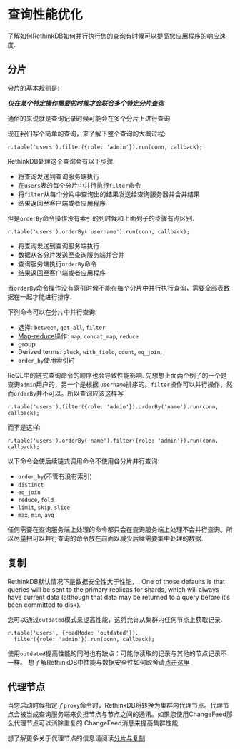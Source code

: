 # 查询性能优化
了解如何RethinkDB如何并行执行您的查询有时候可以提高您应用程序的响应速度.

## 分片
分片的基本规则是: 

___仅在某个特定操作需要的时候才会联合多个特定分片查询___

通俗的来说就是查询记录时候可能会在多个分片上进行查询

现在我们写个简单的查询，来了解下整个查询的大概过程:
```
r.table('users').filter({role: 'admin'}).run(conn, callback);
```
RethinkDB处理这个查询会有以下步骤:
* 将查询发送到查询服务端执行
* 在`users`表的每个分片中并行执行`filter`命令
* 将`filter`从每个分片中查询出的结果发送给查询服务器并合并结果
* 结果返回至客户端或者应用程序

但是`orderBy`命令操作没有索引的列时候和上面列子的步骤有点区别.
```
r.table('users').orderBy('username').run(conn, callback);
```
* 将查询发送到查询服务端执行
* 数据从各分片发送至查询服务端并合并
* 查询服务端执行`orderBy`命令
* 结果返回至客户端或者应用程序

当`orderBy`命令操作没有索引时候不能在每个分片中并行执行查询，需要全部表数据在一起才能进行排序.

下列命令可以在分片中并行查询:
* 选择: `between`, `get_all`, `filter`
* [Map-reduce](/2-5)操作: `map`, `concat_map`, `reduce`
* group
* Derived terms: `pluck`, `with_field`, `count`, `eq_join`,
* `order_by`使用索引时

ReQL中的链式查询命令的顺序也会导致性能影响. 先想想上面两个例子的一个是查询`admin`用户的，另一个是根据
`username`排序的。`filter`操作可以并行操作，然而`orderBy`并不可以。所以查询应该这样写
```
r.table('users').filter({role: 'admin'}).orderBy('name').run(conn, callback);
```
而不是这样:
```
r.table('users').orderBy('name').filter({role: 'admin'}).run(conn, callback);
```

以下命令会使后续链式调用命令不使用各分片并行查询:
* `order_by`(不管有没有索引)
* `distinct`
* `eq_join`
* `reduce`, `fold`
* `limit`, `skip`, `slice`
* `max`, `min`, `avg`

任何需要在查询服务端上处理的命令都只会在查询服务端上处理不会并行查询。所以尽量把可以并行查询的命令放在前面以减少后续需要集中处理的数据.

## 复制
RethinkDB默认情况下是数据安全性大于性能，. One of those defaults is that queries will be sent to the primary replicas for shards, which will always have current data (although that data may be returned to a query before it’s been committed to disk).

您可以通过`outdated`模式来提高性能，这将允许从集群内任何节点上获取记录.
```
r.table('users', {readMode: 'outdated'}).
  filter({role: 'admin'}).run(conn, callback);
```
使用`outdated`提高性能的同时也有缺点：可能你读取的记录与其他的节点记录不一样。
想了解RethinkDB中性能与数据安全性如何取舍请[点击这里](https://www.rethinkdb.com/docs/consistency/#balancing-safety-and-performance)

## 代理节点
当您启动时候指定了`proxy`命令时，RethinkDB将转换为集群内代理节点。代理节点会被当成查询服务端来负担节点与节点之间的通讯。如果您使用ChangeFeed那么代理节点可以消除重复的
ChangeFeed消息来提高集群性能.

想了解更多关于代理节点的信息请阅读[分片与复制](https://www.rethinkdb.com/docs/sharding-and-replication)